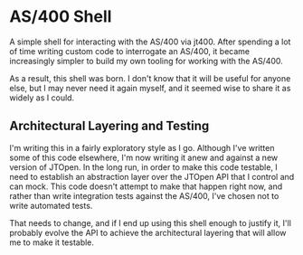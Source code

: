 # AS/400 Shell

A simple shell for interacting with the AS/400 via jt400.  After spending a lot of time writing custom
code to interrogate an AS/400, it became increasingly simpler to build my own tooling for working with
the AS/400.

As a result, this shell was born. I don't know that it will be useful for anyone else, but I may never
need it again myself, and it seemed wise to share it as widely as I could.

## Architectural Layering and Testing

I'm writing this in a fairly exploratory style as I go.  Although I've written some of this code elsewhere,
I'm now writing it anew and against a new version of JTOpen.  In the long run, in order to make this code
testable, I need to establish an abstraction layer over the JTOpen API that I control and can mock.  This
code doesn't attempt to make that happen right now, and rather than write integration tests against the
AS/400, I've chosen not to write automated tests.

That needs to change, and if I end up using this shell enough to justify it, I'll probably evolve the
API to achieve the architectural layering that will allow me to make it testable.